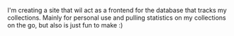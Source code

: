 I'm creating a site that wil act as a frontend for the database that tracks my collections. Mainly for personal use and pulling statistics on my collections on the go, but also is just fun to make :)

